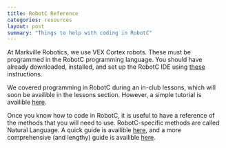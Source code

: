 ```yaml
---
title: RobotC Reference
categories: resources
layout: post
summary: "Things to help with coding in RobotC"
---
```


At Markville Robotics, we use VEX Cortex robots. These must be programmed in the RobotC programming language. You should have already downloaded, installed, and set up the RobotC IDE using [these](https://markvillerobotics.github.io/resources/0001/01/01/how-to-install-robotc.html) instructions. 

We covered programming in RobotC during an in-club lessons, which will soon be availible in the lessons section. However, a simple tutorial is availible [here](http://www.robotc.net/tutor/Cortex/cortexunits.php?platform=Cortex).

Once you know how to code in RobotC, it is useful to have a reference of the methods that you will need to use. RobotC-specific methods are called Natural Language. A quick guide is availible [here](http://cdn.robotc.net/pdfs/natural-language/NL_Cortex_Quick.pdf), and a more comprehensive (and lengthy) guide is availible [here](http://cdn.robotc.net/pdfs/natural-language/Natural_Language_Cortex.pdf).
